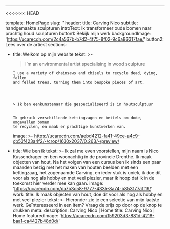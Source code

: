 ---

<<<<<<< HEAD

template: HomePage
slug: ''
header:
title: Carving Nico
subtitle: handgemaakte sculpturen
introText: Ik transformeer oude bomen naar prachtig houd sculpturen
button1: Bekijk mijn werk
backgroundImage: 'https://ucarecdn.com/2c4a567b-b7d2-4f75-8f02-9c6a86317fae/'
button2: Lees over de artiest
sections:

- title: Welkom op mijn website
  tekst: >-
  > I’m an environmental artist specialising in wood sculpture


      I use a variety of chainsaws and chisels to recycle dead, dying, fallen
      and felled trees, turning them into bespoke pieces of art.




      > Ik ben eenkunstenaar die gespecialiseerd is in houtsculptuur


      Ik gebruik verschillende kettingzagen en beitels om dode, omgevallen bomen
      te recyclen, en maak er prachtige kunstwerken van.
    image: >-
      https://ucarecdn.com/aebd4212-fa41-49ce-a4c9-cb53f423a4f2/-/crop/1630x2037/0,263/-/preview/

- title: Wie ben ik
  tekst: >-
  Ik zal me even voorstellen, mijn naam is Nico Kussendrager en ben
  woonachtig in de provincie Drenthe. Ik maak objecten van hout, Na het
  volgen van een cursus ben ik sinds een paar maanden bezig met het maken
  van houten beelden met een kettingzaag, het zogenaamde Carving, en ieder
  stuk is uniek, ik doe dit voor als nog als hobby en met veel plezier, maar
  ik hoop dat ik in de toekomst hier verder mee kan gaan.
  image: 'https://ucarecdn.com/da7b3c58-9777-4335-8a74-b853177a1f19/'
  work:
  title: Ik maak objecten van hout, doe dit voor als nog als hobby en met veel plezier
  tekst: >-
  Hieronder zie je een selectie van mijn laatste werk. Geïnteresseerd in een
  item? Vraag de prijs op door op de knop te drukken
  meta:
  description: Carving Nico | Home
  title: Carving Nico | Home
  featuredImage: 'https://ucarecdn.com/159203d3-881d-4218-baa1-ca4427b48d0d/'

